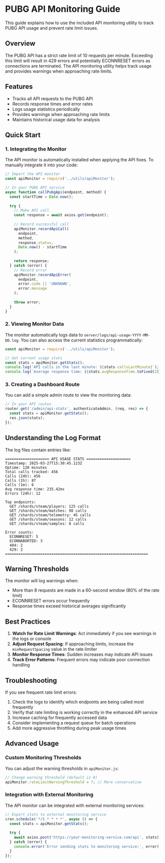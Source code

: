 # PUBG API Monitoring Guide

This guide explains how to use the included API monitoring utility to track PUBG API usage and prevent rate limit issues.

## Overview

The PUBG API has a strict rate limit of 10 requests per minute. Exceeding this limit will result in 429 errors and potentially ECONNRESET errors as connections are terminated. The API monitoring utility helps track usage and provides warnings when approaching rate limits.

## Features

- Tracks all API requests to the PUBG API
- Records response times and error rates
- Logs usage statistics periodically
- Provides warnings when approaching rate limits
- Maintains historical usage data for analysis

## Quick Start

### 1. Integrating the Monitor

The API monitor is automatically installed when applying the API fixes. To manually integrate it into your code:

```javascript
// Import the API monitor
const apiMonitor = require('../utils/apiMonitor');

// In your PUBG API service
async function callPubgApi(endpoint, method) {
  const startTime = Date.now();
  
  try {
    // Make API call
    const response = await axios.get(endpoint);
    
    // Record successful call
    apiMonitor.recordApiCall(
      endpoint, 
      method, 
      response.status, 
      Date.now() - startTime
    );
    
    return response;
  } catch (error) {
    // Record error
    apiMonitor.recordApiError(
      endpoint,
      error.code || 'UNKNOWN',
      error.message
    );
    
    throw error;
  }
}
```

### 2. Viewing Monitor Data

The monitor automatically logs data to `server/logs/api-usage-YYYY-MM-DD.log`. You can also access the current statistics programmatically:

```javascript
const apiMonitor = require('../utils/apiMonitor');

// Get current usage stats
const stats = apiMonitor.getStats();
console.log(`API calls in the last minute: ${stats.callsLastMinute}`);
console.log(`Average response time: ${stats.avgResponseTime.toFixed(2)}ms`);
```

### 3. Creating a Dashboard Route

You can add a simple admin route to view the monitoring data:

```javascript
// In your API routes
router.get('/admin/api-stats', authenticateAdmin, (req, res) => {
  const stats = apiMonitor.getStats();
  res.json(stats);
});
```

## Understanding the Log Format

The log files contain entries like:

```
==================== API USAGE STATS ====================
Timestamp: 2025-03-27T15:30:45.123Z
Uptime: 120 minutes
Total calls tracked: 456
Calls (24h): 456
Calls (1h): 87
Calls (1m): 6
Avg response time: 235.42ms
Errors (24h): 12

Top endpoints:
  GET /shards/steam/players: 125 calls
  GET /shards/steam/matches: 98 calls
  GET /shards/steam/telemetry: 45 calls
  GET /shards/steam/seasons: 12 calls
  GET /shards/steam/samples: 8 calls

Error counts:
  ECONNRESET: 5
  ECONNABORTED: 3
  404: 2
  429: 2
=================================================================
```

## Warning Thresholds

The monitor will log warnings when:

- More than 8 requests are made in a 60-second window (80% of the rate limit)
- ECONNRESET errors occur frequently
- Response times exceed historical averages significantly

## Best Practices

1. **Watch for Rate Limit Warnings**: Act immediately if you see warnings in the logs or console
2. **Adjust Request Spacing**: If approaching limits, increase the `minRequestSpacing` value in the rate limiter
3. **Monitor Response Times**: Sudden increases may indicate API issues
4. **Track Error Patterns**: Frequent errors may indicate poor connection handling

## Troubleshooting

If you see frequent rate limit errors:

1. Check the logs to identify which endpoints are being called most frequently
2. Verify that rate limiting is working correctly in the enhanced API service
3. Increase caching for frequently accessed data
4. Consider implementing a request queue for batch operations
5. Add more aggressive throttling during peak usage times

## Advanced Usage

### Custom Monitoring Thresholds

You can adjust the warning thresholds in `apiMonitor.js`:

```javascript
// Change warning threshold (default is 8)
apiMonitor.rateLimitWarningThreshold = 7; // More conservative
```

### Integration with External Monitoring

The API monitor can be integrated with external monitoring services:

```javascript
// Export stats to external monitoring service
cron.schedule('*/5 * * * *', async () => {
  const stats = apiMonitor.getStats();
  
  try {
    await axios.post('https://your-monitoring-service.com/api', stats);
  } catch (error) {
    console.error('Error sending stats to monitoring service:', error);
  }
});
```